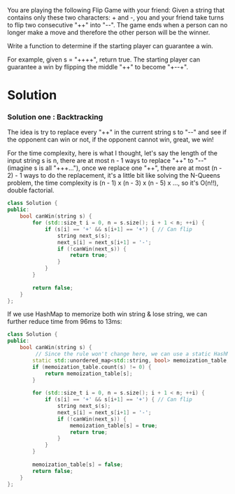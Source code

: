 You are playing the following Flip Game with your friend: Given a string that contains only these two characters: + and -, you and your friend take turns to flip two consecutive "++" into "--". The game ends when a person can no longer make a move and therefore the other person will be the winner.

Write a function to determine if the starting player can guarantee a win.

For example, given s = "++++", return true. The starting player can guarantee a win by flipping the middle "++" to become "+--+".

# Solution

### Solution one : Backtracking

The idea is try to replace every "++" in the current string s to "--" and see if the opponent can win or not, if the opponent cannot win, great, we win!

For the time complexity, here is what I thought, let's say the length of the input string s is n, there are at most n - 1 ways to replace "++" to "--" (imagine s is all "+++..."), once we replace one "++", there are at most (n - 2) - 1 ways to do the replacement, it's a little bit like solving the N-Queens problem, the time complexity is (n - 1) x (n - 3) x (n - 5) x ..., so it's O(n!!), double factorial.

```cpp
class Solution {
public:
    bool canWin(string s) {
        for (std::size_t i = 0, n = s.size(); i + 1 < n; ++i) {
            if (s[i] == '+' && s[i+1] == '+') { // Can flip
                string next_s(s);
                next_s[i] = next_s[i+1] = '-';
                if (!canWin(next_s)) {
                    return true;
                }
            }
        }
        
        return false;
    }
};
```

If we use HashMap to memorize both win string & lose string, we can further reduce time from 96ms to 13ms:

```cpp
class Solution {
public:
    bool canWin(string s) {
         // Since the rule won't change here, we can use a static HashMap
        static std::unordered_map<std::string, bool> memoization_table;
        if (memoization_table.count(s) != 0) {
            return memoization_table[s];
        }
        
        for (std::size_t i = 0, n = s.size(); i + 1 < n; ++i) {
            if (s[i] == '+' && s[i+1] == '+') { // Can flip
                string next_s(s);
                next_s[i] = next_s[i+1] = '-';
                if (!canWin(next_s)) {
                    memoization_table[s] = true;
                    return true;
                }
            }
        }
        
        memoization_table[s] = false;
        return false;
    }
};
```
